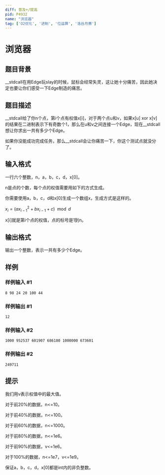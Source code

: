 ```yaml
---
diff: 普及+/提高
pid: P4932
name: "浏览器"
tag: ['O2优化', '进制', '位运算', '洛谷月赛']
---
```

# 浏览器
## 题目背景

\_\_stdcall在用Edge玩slay的时候，鼠标会经常失灵，这让她十分痛苦，因此她决定也要让你们感受一下Edge制造的痛苦。
## 题目描述

\_\_stdcall给了你n个点，第i个点有权值x[i]，对于两个点u和v，如果x[u] xor x[v]的结果在二进制表示下有奇数个1，那么在u和v之间连接一个Edge，现在\_\_stdcall想让你求出一共有多少个Edge。

如果你没能成功完成任务，那么\_\_stdcall会让你痛苦一下，你这个测试点就没分了。
## 输入格式

一行六个整数，n，a，b，c，d，x[0]。

n是点的个数，每个点的权值需要用如下的方式生成。

你需要使用a，b，c，d和x[0]生成一个数组x，生成方式是这样的。

$x_i = (ax_{i-1}^2 + bx_{i-1} + c) \mod d$

x[i]就是第i个点的权值，点的标号是1到n。
## 输出格式

输出一个整数，表示一共有多少个Edge。
## 样例

### 样例输入 #1
```
8 98 24 20 100 44

```
### 样例输出 #1
```
12

```
### 样例输入 #2
```
1000 952537 601907 686180 1000000 673601

```
### 样例输出 #2
```
249711

```
## 提示

我们用v表示权值中的最大值。

对于前20%的数据，n<=10。

对于前40%的数据，n<=100。

对于前60%的数据，n<=1000。

对于前80%的数据，n<=1e6。

对于前90%的数据，v<=1e6。

对于100%的数据，n<=1e7，v<=1e9。

保证a，b，c，d，x[0]都是int内的非负整数。
